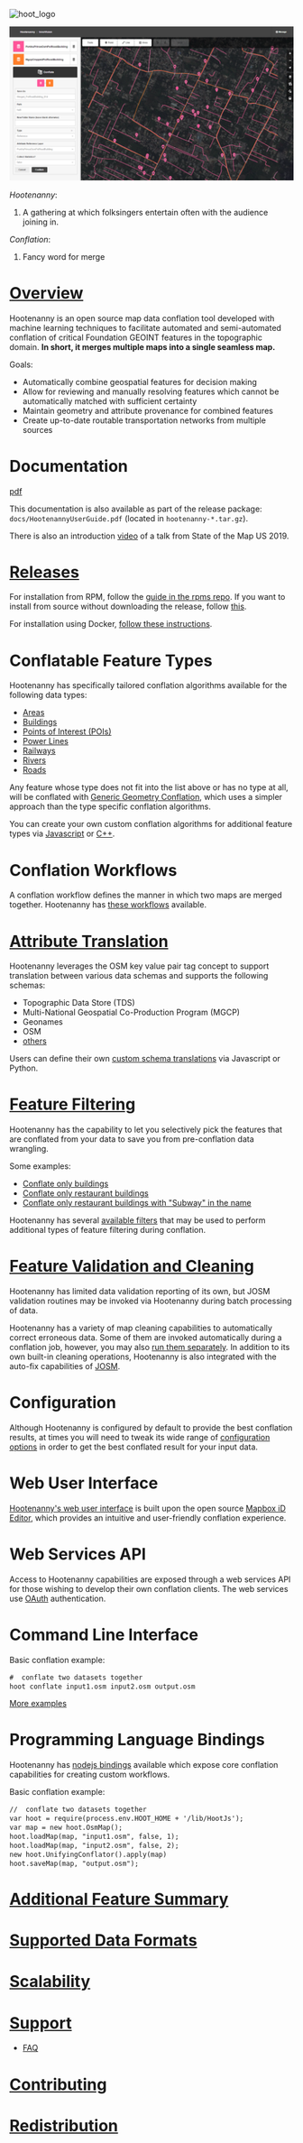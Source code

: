 ![hoot_logo](https://github.com/ngageoint/hootenanny-ui/blob/develop/dist/img/logo/hoot_logo_dark.png)

![](https://github.com/ngageoint/hootenanny/blob/master/docs/user/images/id/hoot_conflation_new.png)

_Hootenanny_: 

1. A gathering at which folksingers entertain often with the audience joining in.

_Conflation_: 

1. Fancy word for merge

# [Overview](https://github.com/ngageoint/hootenanny/blob/master/docs/overview/Introduction.asciidoc)

Hootenanny is an open source map data conflation tool developed with machine learning techniques to facilitate automated and semi-automated conflation of critical Foundation GEOINT features in the topographic domain. **In short, it merges multiple maps into a single seamless map.**

Goals:

* Automatically combine geospatial features for decision making
* Allow for reviewing and manually resolving features which cannot be automatically matched with sufficient certainty
* Maintain geometry and attribute provenance for combined features
* Create up-to-date routable transportation networks from multiple sources

# Documentation

[pdf](https://github.com/ngageoint/hootenanny/releases/download/v0.2.78/HootenannyUserGuide.pdf)

This documentation is also available as part of the release package: `docs/HootenannyUserGuide.pdf` (located in `hootenanny-*.tar.gz`).

There is also an introduction [video](https://www.youtube.com/watch?v=LeaTLxVCFmc) of a talk from State of the Map US 2019.

# [Releases](https://github.com/ngageoint/hootenanny/releases)

For installation from RPM, follow the [guide in the rpms repo](https://github.com/ngageoint/hootenanny-rpms/blob/master/docs/install.md). If you want to install from source without downloading the release, follow [this](https://github.com/ngageoint/hootenanny/blob/master/docs/install/Vagrant.asciidoc).

For installation using Docker, [follow these instructions](https://github.com/ngageoint/hootenanny/blob/master/Docker.md).

# Conflatable Feature Types

Hootenanny has specifically tailored conflation algorithms available for the following data types:
* [Areas](https://github.com/ngageoint/hootenanny/blob/master/docs/user/SupportedFeatureTypes.asciidoc#areas)
* [Buildings](https://github.com/ngageoint/hootenanny/blob/master/docs/user/SupportedFeatureTypes.asciidoc#buildings)
* [Points of Interest (POIs)](https://github.com/ngageoint/hootenanny/blob/master/docs/user/SupportedFeatureTypes.asciidoc#pois)
* [Power Lines](https://github.com/ngageoint/hootenanny/blob/master/docs/user/SupportedFeatureTypes.asciidoc#power-lines)
* [Railways](https://github.com/ngageoint/hootenanny/blob/master/docs/user/SupportedFeatureTypes.asciidoc#railways)
* [Rivers](https://github.com/ngageoint/hootenanny/blob/master/docs/user/SupportedFeatureTypes.asciidoc#rivers)
* [Roads](https://github.com/ngageoint/hootenanny/blob/master/docs/user/SupportedFeatureTypes.asciidoc#roads)

Any feature whose type does not fit into the list above or has no type at all, will be conflated with 
[Generic Geometry Conflation](https://github.com/ngageoint/hootenanny/blob/master/docs/user/SupportedFeatureTypes.asciidoc#generic-geometry-features), which uses a simpler approach than the type specific conflation algorithms.

You can create your own custom conflation algorithms for additional feature types via [Javascript](https://github.com/ngageoint/hootenanny/blob/master/docs/JavascriptOverview.asciidoc) or [C++](https://github.com/ngageoint/hootenanny/blob/master/hoot-core/src/main/cpp/hoot/core/conflate/matching/MatchCreator.h). 

# Conflation Workflows

A conflation workflow defines the manner in which two maps are merged together. Hootenanny has [these workflows](https://github.com/ngageoint/hootenanny/blob/master/docs/user/ConflationSteps.asciidoc#select-a-conflation-workflow) available.
  
# [Attribute Translation](https://github.com/ngageoint/hootenanny/blob/master/docs/user/Translation.asciidoc)

Hootenanny leverages the OSM key value pair tag concept to support translation between various data schemas and supports the following schemas: 
* Topographic Data Store (TDS) 
* Multi-National Geospatial Co-Production Program (MGCP)
* Geonames
* OSM 
* [others](https://github.com/ngageoint/hootenanny/blob/master/translations)

Users can define their own [custom schema translations](https://github.com/ngageoint/hootenanny/blob/master/docs/user/Hootenanny-id.asciidoc#translations) via Javascript or Python.

# [Feature Filtering](https://github.com/ngageoint/hootenanny/blob/master/docs/user/FeatureFiltering.asciidoc)

Hootenanny has the capability to let you selectively pick the features that are conflated from your data to save you from pre-conflation data wrangling. 

Some examples:
* [Conflate only buildings](https://github.com/ngageoint/hootenanny/blob/master/docs/user/CommandLineExamples.asciidoc#conflate-only-buildings)
* [Conflate only restaurant buildings](https://github.com/ngageoint/hootenanny/blob/master/docs/user/CommandLineExamples.asciidoc#conflate-only-restaurant-buildings)
* [Conflate only restaurant buildings with "Subway" in the name](https://github.com/ngageoint/hootenanny/blob/master/docs/user/CommandLineExamples.asciidoc#conflate-only-restaurant-buildings-with-subway-in-the-name)

Hootenanny has several [available filters](https://github.com/ngageoint/hootenanny/blob/master/docs/user/CommandLineExamples.asciidoc#list-all-entities-that-can-operate-on-data) that may be used to perform additional types of feature filtering during conflation.

# [Feature Validation and Cleaning](https://github.com/ngageoint/hootenanny/blob/master/docs/user/FeatureValidationAndCleaning.asciidoc)

Hootenanny has limited data validation reporting of its own, but JOSM validation routines may be invoked via Hootenanny during batch processing of data.

Hootenanny has a variety of map cleaning capabilities to automatically correct erroneous data. Some of them are invoked automatically during a conflation job, however, you may also [run them separately](https://github.com/ngageoint/hootenanny/blob/master/docs/commands/clean.asciidoc). In addition to its own built-in cleaning operations, Hootenanny is also integrated with the auto-fix capabilities of [JOSM](https://josm.openstreetmap.de/). 

# Configuration

Although Hootenanny is configured by default to provide the best conflation results, at times you will need to tweak its wide range of [configuration options](https://github.com/ngageoint/hootenanny/blob/master/conf/core/ConfigOptions.asciidoc) in order to get the best conflated result for your input data.

# Web User Interface

[Hootenanny's web user interface](https://github.com/ngageoint/hootenanny/blob/master/docs/user/Hootenanny-id.asciidoc) is built upon the open source 
[Mapbox iD Editor](https://github.com/openstreetmap/iD), which provides an intuitive and user-friendly conflation experience.

# Web Services API

Access to Hootenanny capabilities are exposed through a web services API for those wishing to develop their own conflation clients. The web services use [OAuth](https://github.com/ngageoint/hootenanny/blob/master/developer/HootenannySecurity.asciidoc) authentication.

# Command Line Interface

Basic conflation example:

```
#  conflate two datasets together
hoot conflate input1.osm input2.osm output.osm
```

[More examples](https://github.com/ngageoint/hootenanny/tree/master/docs/user/CommandLineExamples.asciidoc)

# Programming Language Bindings

Hootenanny has [nodejs bindings](https://github.com/ngageoint/hootenanny/blob/master/docs/JavascriptOverview.asciidoc) available which expose 
core conflation capabilities for creating custom workflows. 

Basic conflation example:

```
//  conflate two datasets together
var hoot = require(process.env.HOOT_HOME + '/lib/HootJs');
var map = new hoot.OsmMap();
hoot.loadMap(map, "input1.osm", false, 1);
hoot.loadMap(map, "input2.osm", false, 2);
new hoot.UnifyingConflator().apply(map)
hoot.saveMap(map, "output.osm");
```

# [Additional Feature Summary](https://github.com/ngageoint/hootenanny/tree/master/docs/user/AdditionalFeatureSummary.asciidoc)

# [Supported Data Formats](https://github.com/ngageoint/hootenanny/tree/master/docs/user/SupportedDataFormats.asciidoc)

# [Scalability](https://github.com/ngageoint/hootenanny/blob/master/docs/user/Scalability.asciidoc)

# [Support](https://github.com/ngageoint/hootenanny/blob/master/docs/user/Support.asciidoc)

* [FAQ](https://github.com/ngageoint/hootenanny/wiki/Frequently-Asked-Questions)

# [Contributing](https://github.com/ngageoint/hootenanny/blob/master/CONTRIBUTING.md)

# [Redistribution](https://github.com/ngageoint/hootenanny/blob/master/docs/Redistribution.md)
